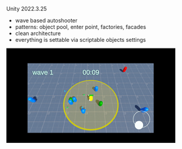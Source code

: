 Unity 2022.3.25

- wave based autoshooter
- patterns: object pool, enter point, factories, facades
- clean architecture
- everything is settable via scriptable objects settings

![](minisurv.gif)

